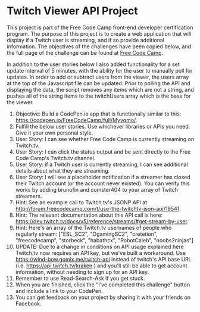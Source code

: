 # Twitch Viewer API Project

This project is part of the Free Code Camp front-end developer certification program. The purpose of this project is to
create a web application that will display if a Twitch user is streaming, and if so provide additional information.
The objectives of the challenges have been copied below, and the full page of the challenge can be found at
[Free Code Camp](https://www.freecodecamp.com/challenges/use-the-twitchtv-json-api).

In addition to the user stories below I also added functionality for a set update interval of 5 minutes, with the ability
for the user to manually poll for updates. In order to add or subtract users from the viewer, the users array at the top of
the Javascript file can be updated. Prior to polling the API and displaying the data, the script removes any items which are
not a string, and pushes all of the string items to the twitchUsers array which is the base for the viewer.

1. Objective: Build a CodePen.io app that is functionally similar to this: https://codepen.io/FreeCodeCamp/full/Myvqmo/.
2. Fulfill the below user stories. Use whichever libraries or APIs you need. Give it your own personal style.
3. User Story: I can see whether Free Code Camp is currently streaming on Twitch.tv.
4. User Story: I can click the status output and be sent directly to the Free Code Camp's Twitch.tv channel.
5. User Story: if a Twitch user is currently streaming, I can see additional details about what they are streaming.
6. User Story: I will see a placeholder notification if a streamer has closed their Twitch account (or the account never existed). You can verify this works by adding brunofin and comster404 to your array of Twitch streamers.
7. Hint: See an example call to Twitch.tv's JSONP API at http://forum.freecodecamp.com/t/use-the-twitchtv-json-api/19541.
8. Hint: The relevant documentation about this API call is here: https://dev.twitch.tv/docs/v5/reference/streams/#get-stream-by-user.
9. Hint: Here's an array of the Twitch.tv usernames of people who regularly stream: ["ESL_SC2", "OgamingSC2", "cretetion", "freecodecamp", "storbeck", "habathcx", "RobotCaleb", "noobs2ninjas"]
10. UPDATE: Due to a change in conditions on API usage explained here Twitch.tv now requires an API key, but we've built a workaround. Use https://wind-bow.gomix.me/twitch-api instead of twitch's API base URL (i.e. https://api.twitch.tv/kraken ) and you'll still be able to get account information, without needing to sign up for an API key.
11. Remember to use Read-Search-Ask if you get stuck.
12. When you are finished, click the "I've completed this challenge" button and include a link to your CodePen.
13. You can get feedback on your project by sharing it with your friends on Facebook.
